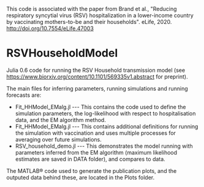 This code is associated with the paper from Brand et al., "Reducing respiratory syncytial virus (RSV) hospitalization in a lower-income country by vaccinating mothers-to-be and their households". eLife, 2020. http://doi.org/10.7554/eLife.47003

# RSVHouseholdModel

Julia 0.6 code for running the RSV Household transmission model (see https://www.biorxiv.org/content/10.1101/569335v1.abstract for preprint).

The main files for inferring parameters, running simulations and running forecasts are:

* Fit_HHModel_EMalg.jl --- This contains the code used to define the simulation parameters, the log-likelihood with respect to hospitalisation data, and the EM algorithm method.
* Fit_HHModel_EMalg.jl --- This contains additional definitions for running the simulation with vaccination and uses multiple processes for averaging over future simulations.
* RSV_household_demo.jl --- This demonstrates the model running with parameters inferred from the EM algorithm (maximum likelihood estimates are saved in DATA folder), and compares to data.

The MATLAB® code used to generate the publication plots, and the outputed data behind these, are located in the Plots folder.
